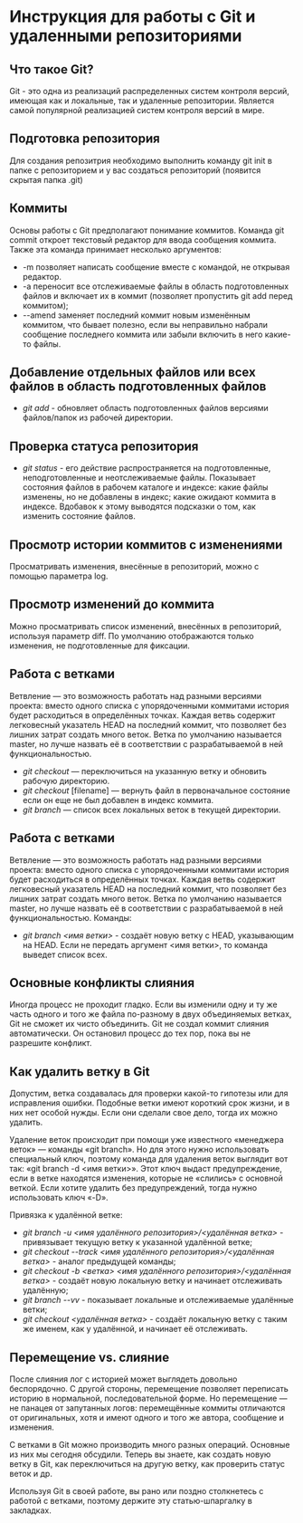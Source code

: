 # Инструкция для работы с Git и удаленными репозиториями #


## Что такое Git?

Git - это одна из реализаций распределенных систем контроля версий, имеющая как и локальные, так и удаленные репозитории. Является самой популярной реализацией систем контроля версий в мире.

## Подготовка репозитория
Для создания репозитрия необходимо выполнить команду git init в папке с репозиторием и у вас создаться репозиторий (появится скрытая папка .git)

## Коммиты
Основы работы с Git предполагают понимание коммитов. Команда git commit откроет текстовый редактор для ввода сообщения коммита. Также эта команда принимает несколько аргументов:
* -m позволяет написать сообщение вместе с командой, не открывая редактор.
* -a переносит все отслеживаемые файлы в область подготовленных файлов и включает их в коммит (позволяет пропустить git add перед коммитом);
* --amend заменяет последний коммит новым изменённым коммитом, что бывает полезно, если вы неправильно набрали сообщение последнего коммита или забыли включить в него какие-то файлы.

## Добавление отдельных файлов или всех файлов в область подготовленных файлов
* *git add* - обновляет область подготовленных файлов версиями файлов/папок из рабочей директории.

## Проверка статуса репозитория
* *git status* -  его действие распространяется на подготовленные, неподготовленные и неотслеживаемые файлы. Показывает состояния файлов в рабочем каталоге и индексе: какие файлы изменены, но не добавлены в индекс; какие ожидают коммита в индексе. Вдобавок к этому выводятся подсказки о том, как изменить состояние файлов.

## Просмотр истории коммитов с изменениями
Просматривать изменения, внесённые в репозиторий, можно с помощью параметра log.

## Просмотр изменений до коммита
Можно просматривать список изменений, внесённых в репозиторий, используя параметр diff. По умолчанию отображаются только изменения, не подготовленные для фиксации.


## Работа с ветками
Ветвление — это возможность работать над разными версиями проекта: вместо одного списка с упорядоченными коммитами история будет расходиться в определённых точках. Каждая ветвь содержит легковесный указатель HEAD на последний коммит, что позволяет без лишних затрат создать много веток. Ветка по умолчанию называется master, но лучше назвать её в соответствии с разрабатываемой в ней функциональностью.
* *git checkout* — переключиться на указанную ветку и обновить рабочую директорию.
* *git checkout* [filename] — вернуть файл в первоначальное состояние если он еще не был добавлен в индекс коммита.
* *git branch* — список всех локальных веток в текущей директории.

## Работа с ветками
Ветвление — это возможность работать над разными версиями проекта: вместо одного списка с упорядоченными коммитами история будет расходиться в определённых точках. Каждая ветвь содержит легковесный указатель HEAD на последний коммит, что позволяет без лишних затрат создать много веток. Ветка по умолчанию называется master, но лучше назвать её в соответствии с разрабатываемой в ней функциональностью.
Команды:
* *git branch <имя ветки>* - создаёт новую ветку с HEAD, указывающим на HEAD. Если не передать аргумент <имя ветки>, то команда выведет список всех.


## Основные конфликты слияния
Иногда процесс не проходит гладко. Если вы изменили одну и ту же часть одного и того же файла по-разному в двух объединяемых ветках, Git не сможет их чисто объединить. 
Git не создал коммит слияния автоматически. Он остановил процесс до тех пор, пока вы не разрешите конфликт. 

## Как удалить ветку в Git
Допустим, ветка создавалась для проверки какой-то гипотезы или для исправления ошибки. Подобные ветки имеют короткий срок жизни, и в них нет особой нужды. Если они сделали свое дело, тогда их можно удалить.

Удаление веток происходит при помощи уже известного «менеджера веток» — команды «git branch». Но для этого нужно использовать специальный ключ, поэтому команда для удаления веток выглядит вот так: «git branch -d <имя ветки>». Этот ключ выдаст предупреждение, если в ветке находятся изменения, которые не «слились» с основной веткой. Если хотите удалить без предупреждений, тогда нужно использовать ключ «-D».


Привязка к удалённой ветке:
* *git branch -u <имя удалённого репозитория>/<удалённая ветка>* - привязывает текущую ветку к указанной удалённой ветке;
* *git checkout --track <имя удалённого репозитория>/<удалённая ветка>* - аналог предыдущей команды;
* *git checkout -b <ветка> <имя удалённого репозитория>/<удалённая ветка>* - создаёт новую локальную ветку и начинает отслеживать удалённую;
* *git branch --vv* - показывает локальные и отслеживаемые удалённые ветки;
* *git checkout <удалённая ветка>* - создаёт локальную ветку с таким же именем, как у удалённой, и начинает её отслеживать.

## Перемещение vs. слияние
После слияния лог с историей может выглядеть довольно беспорядочно. С другой стороны, перемещение позволяет переписать историю в нормальной, последовательной форме. Но перемещение — не панацея от запутанных логов: перемещённые коммиты отличаются от оригинальных, хотя и имеют одного и того же автора, сообщение и изменения.


С ветками в Git можно производить много разных операций. Основные из них мы сегодня обсудили. Теперь вы знаете, как создать новую ветку в Git, как переключиться на другую ветку, как проверить статус веток и др.

Используя Git в своей работе, вы рано или поздно столкнетесь с работой с ветками, поэтому держите эту статью-шпаргалку в закладках.